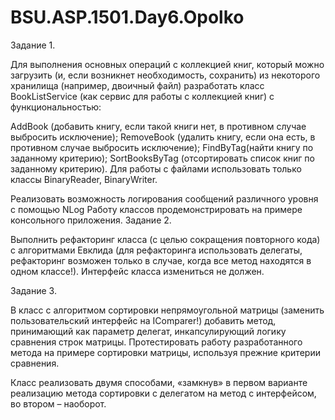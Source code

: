 # BSU.ASP.1501.Day6.Opolko

Задание 1.

Для выполнения основных операций с коллекцией книг, который можно загрузить (и, если возникнет необходимость, сохранить) из некоторого хранилища (например, двоичный файл) разработать класс BookListService (как сервис для работы с коллекцией книг) с функциональностью:

AddBook (добавить книгу, если такой книги нет, в противном случае выбросить исключение);
RemoveBook (удалить книгу, если она есть, в противном случае выбросить исключение);
FindByTag(найти книгу по заданному критерию);
SortBooksByTag (отсортировать список книг по заданному критерию).
Для работы с файлами использовать только классы BinaryReader, BinaryWriter.

Реализовать возможность логирования сообщений различного уровня с помощью NLog
Работу классов продемонстрировать на примере консольного приложения.
Задание 2.

Выполнить рефакторинг класса (с целью сокращения повторного кода) с алгоритмами Евклида (для рефакторинга использовать делегаты, рефакторинг возможен только в случае, когда все метод находятся в одном классе!). Интерфейс класса измениться не должен.

Задание 3.

В класс с алгоритмом сортировки непрямоугольной матрицы (заменить пользовательский интерфейс на IComparer!) добавить метод, принимающий как параметр делегат, инкапсулирующий логику сравнения строк матрицы. Протестировать работу разработанного метода на примере сортировки матрицы, используя прежние критерии сравнения.

Класс реализовать двумя способами, «замкнув» в первом варианте реализацию метода сортировки с делегатом на метод с интерфейсом, во втором – наоборот.
